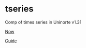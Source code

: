 # tseries
Comp of times series in Uninorte v1.31


[Now](https://raw.githack.com/keynes37/tseries/main/clases/Clase07.html)

[Guide](https://raw.githack.com/keynes37/tseries/main/GuiasdeR/Guia11.html)
